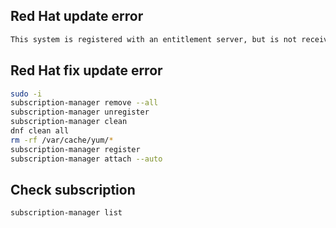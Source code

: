 ## Red Hat update error
```bash
This system is registered with an entitlement server, but is not receiving updates. You can use subscription-manager to assign subscriptions.
```

## Red Hat fix update error
```bash
sudo -i
subscription-manager remove --all
subscription-manager unregister
subscription-manager clean
dnf clean all
rm -rf /var/cache/yum/*
subscription-manager register
subscription-manager attach --auto
```

## Check subscription
```bash
subscription-manager list
```
